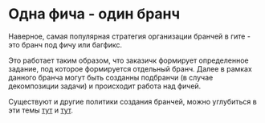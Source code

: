 # Одна фича - один бранч

Наверное, самая популярная стратегия организации бранчей в гите - это бранч под фичу или багфикс.

Это работает таким образом, что заказичк формирует определенное задание, под которое формируется отдельный бранч. Далее в рамках данного бранча могут быть созданны подбранчи (в случае декомпозиции задачи) и происходит работа над фичей.

Существуют и другие политики создания бранчей, можно углубиться в эти темы [тут](https://nvie.com/posts/a-successful-git-branching-model/) и [тут](https://launchdarkly.com/blog/git-branching-strategies-vs-trunk-based-development/).
